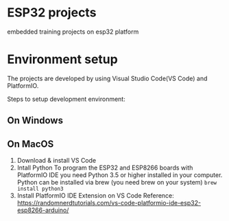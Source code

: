 # ESP32 projects
embedded training projects on esp32 platform

# Environment setup
The projects are developed by using Visual Studio Code(VS Code) and PlatformIO.

Steps to setup development environment:

## On Windows

## On MacOS
1. Download & install VS Code
2. Intall Python 
 To program the ESP32 and ESP8266 boards with PlatformIO IDE you need Python 3.5 or higher installed in your computer. 
 Python can be installed via brew (you need brew on your system) 
 ```brew install python3```
3. Install PlatformIO IDE Extension on VS Code 
 Reference: https://randomnerdtutorials.com/vs-code-platformio-ide-esp32-esp8266-arduino/ 
